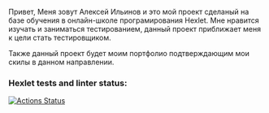 Привет, Меня зовут Алексей Ильинов и это мой проект сделаный на базе обучения в онлайн-школе програмирования Hexlet.
Мне нравится изучать и заниматься тестированием, данный проект приближает меня к цели стать тестировщиком.

Также данный проект будет моим портфолио подтверждающим мои скилы в данном направлении.


### Hexlet tests and linter status:
[![Actions Status](https://github.com/spaceBr1tva/qa-engineer-project-84/actions/workflows/hexlet-check.yml/badge.svg)](https://github.com/spaceBr1tva/qa-engineer-project-84/actions)
